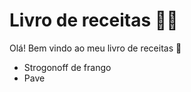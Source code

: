 
# Livro de receitas :cook:

Olá! Bem vindo ao meu livro de receitas :wave:

 - Strogonoff de frango
 - Pave